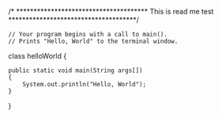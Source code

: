   /* **************************************
     This is read me test
     *************************************/  
    
    // Your program begins with a call to main(). 
    // Prints "Hello, World" to the terminal window.

class helloWorld 
{ 
 
    public static void main(String args[]) 
    { 
        System.out.println("Hello, World"); 
    } 
} 